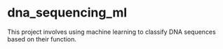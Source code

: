# dna_sequencing_ml
This project involves using machine learning to classify DNA sequences based on their function. 
